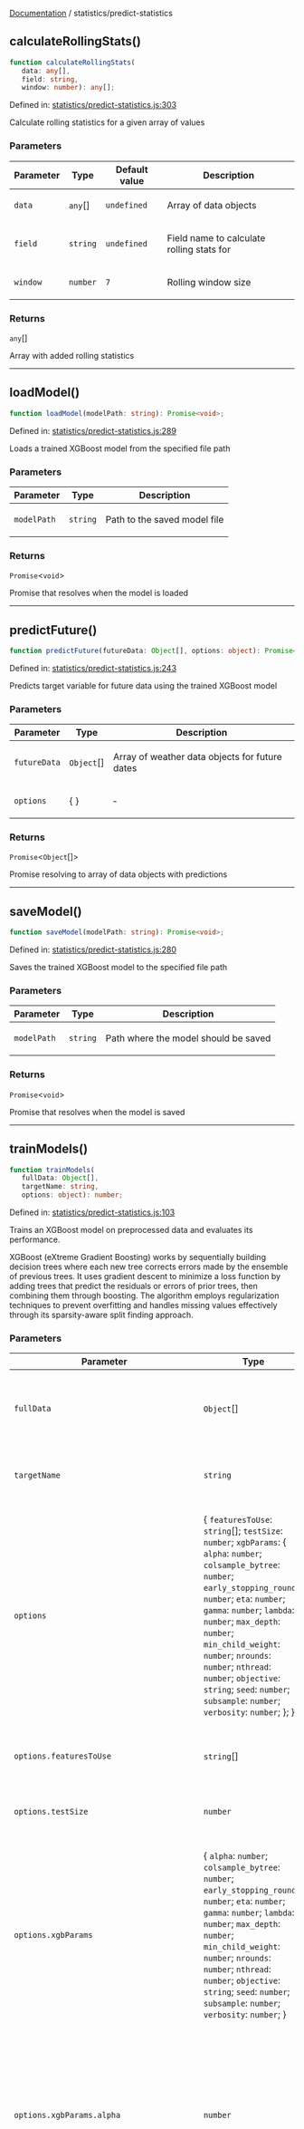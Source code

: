 [Documentation](../modules.md) / statistics/predict-statistics

## calculateRollingStats()

```ts
function calculateRollingStats(
   data: any[], 
   field: string, 
   window: number): any[];
```

Defined in: [statistics/predict-statistics.js:303](https://github.com/vtempest/ai-research-agent/tree/master/packages/neural-net/src/statistics/predict-statistics.js#L303)

Calculate rolling statistics for a given array of values

### Parameters

<table>
<thead>
<tr>
<th>Parameter</th>
<th>Type</th>
<th>Default value</th>
<th>Description</th>
</tr>
</thead>
<tbody>
<tr>
<td>

`data`

</td>
<td>

`any`[]

</td>
<td>

`undefined`

</td>
<td>

Array of data objects

</td>
</tr>
<tr>
<td>

`field`

</td>
<td>

`string`

</td>
<td>

`undefined`

</td>
<td>

Field name to calculate rolling stats for

</td>
</tr>
<tr>
<td>

`window`

</td>
<td>

`number`

</td>
<td>

`7`

</td>
<td>

Rolling window size

</td>
</tr>
</tbody>
</table>

### Returns

`any`[]

Array with added rolling statistics

***

## loadModel()

```ts
function loadModel(modelPath: string): Promise<void>;
```

Defined in: [statistics/predict-statistics.js:289](https://github.com/vtempest/ai-research-agent/tree/master/packages/neural-net/src/statistics/predict-statistics.js#L289)

Loads a trained XGBoost model from the specified file path

### Parameters

<table>
<thead>
<tr>
<th>Parameter</th>
<th>Type</th>
<th>Description</th>
</tr>
</thead>
<tbody>
<tr>
<td>

`modelPath`

</td>
<td>

`string`

</td>
<td>

Path to the saved model file

</td>
</tr>
</tbody>
</table>

### Returns

`Promise`&lt;`void`&gt;

Promise that resolves when the model is loaded

***

## predictFuture()

```ts
function predictFuture(futureData: Object[], options: object): Promise<Object[]>;
```

Defined in: [statistics/predict-statistics.js:243](https://github.com/vtempest/ai-research-agent/tree/master/packages/neural-net/src/statistics/predict-statistics.js#L243)

Predicts target variable for future data using the trained XGBoost model

### Parameters

<table>
<thead>
<tr>
<th>Parameter</th>
<th>Type</th>
<th>Description</th>
</tr>
</thead>
<tbody>
<tr>
<td>

`futureData`

</td>
<td>

`Object`[]

</td>
<td>

Array of weather data objects for future dates

</td>
</tr>
<tr>
<td>

`options`

</td>
<td>

\{ \}

</td>
<td>

&hyphen;

</td>
</tr>
</tbody>
</table>

### Returns

`Promise`&lt;`Object`[]&gt;

Promise resolving to array of data objects with predictions

***

## saveModel()

```ts
function saveModel(modelPath: string): Promise<void>;
```

Defined in: [statistics/predict-statistics.js:280](https://github.com/vtempest/ai-research-agent/tree/master/packages/neural-net/src/statistics/predict-statistics.js#L280)

Saves the trained XGBoost model to the specified file path

### Parameters

<table>
<thead>
<tr>
<th>Parameter</th>
<th>Type</th>
<th>Description</th>
</tr>
</thead>
<tbody>
<tr>
<td>

`modelPath`

</td>
<td>

`string`

</td>
<td>

Path where the model should be saved

</td>
</tr>
</tbody>
</table>

### Returns

`Promise`&lt;`void`&gt;

Promise that resolves when the model is saved

***

## trainModels()

```ts
function trainModels(
   fullData: Object[], 
   targetName: string, 
   options: object): number;
```

Defined in: [statistics/predict-statistics.js:103](https://github.com/vtempest/ai-research-agent/tree/master/packages/neural-net/src/statistics/predict-statistics.js#L103)

Trains an XGBoost model on preprocessed data and evaluates its performance.

XGBoost (eXtreme Gradient Boosting) works by sequentially building decision trees
where each new tree corrects errors made by the ensemble of previous trees.
It uses gradient descent to minimize a loss function by adding trees that
predict the residuals or errors of prior trees, then combining them through boosting.
The algorithm employs regularization techniques to prevent overfitting and handles
missing values effectively through its sparsity-aware split finding approach.

### Parameters

<table>
<thead>
<tr>
<th>Parameter</th>
<th>Type</th>
<th>Description</th>
</tr>
</thead>
<tbody>
<tr>
<td>

`fullData`

</td>
<td>

`Object`[]

</td>
<td>

Preprocessed training data as array of objects with numeric values only

</td>
</tr>
<tr>
<td>

`targetName`

</td>
<td>

`string`

</td>
<td>

Name of the target variable column to predict

</td>
</tr>
<tr>
<td>

`options`

</td>
<td>

\{ `featuresToUse`: `string`[]; `testSize`: `number`; `xgbParams`: \{ `alpha`: `number`; `colsample_bytree`: `number`; `early_stopping_rounds`: `number`; `eta`: `number`; `gamma`: `number`; `lambda`: `number`; `max_depth`: `number`; `min_child_weight`: `number`; `nrounds`: `number`; `nthread`: `number`; `objective`: `string`; `seed`: `number`; `subsample`: `number`; `verbosity`: `number`; \}; \}

</td>
<td>

Configuration options for model training

</td>
</tr>
<tr>
<td>

`options.featuresToUse`

</td>
<td>

`string`[]

</td>
<td>

Specific feature columns to use for training

</td>
</tr>
<tr>
<td>

`options.testSize`

</td>
<td>

`number`

</td>
<td>

Proportion of data to use for testing (default: 0.2)

</td>
</tr>
<tr>
<td>

`options.xgbParams`

</td>
<td>

\{ `alpha`: `number`; `colsample_bytree`: `number`; `early_stopping_rounds`: `number`; `eta`: `number`; `gamma`: `number`; `lambda`: `number`; `max_depth`: `number`; `min_child_weight`: `number`; `nrounds`: `number`; `nthread`: `number`; `objective`: `string`; `seed`: `number`; `subsample`: `number`; `verbosity`: `number`; \}

</td>
<td>

XGBoost hyperparameters like learning_rate, max_depth, etc.

// General Parameters

</td>
</tr>
<tr>
<td>

`options.xgbParams.alpha`

</td>
<td>

`number`

</td>
<td>

[default=0, alias: reg_alpha] L1 regularization on weights
  Encourages sparsity by penalizing non-zero weights (feature selection).
  Set to 0 as gamma is being used for regularization.

</td>
</tr>
<tr>
<td>

`options.xgbParams.colsample_bytree`

</td>
<td>

`number`

</td>
<td>

[default=1] Fraction of features used per tree
  Controls feature sampling for each tree, similar to Random Forest.
  Set to 0.9 to reduce overfitting and create diverse trees.

</td>
</tr>
<tr>
<td>

`options.xgbParams.early_stopping_rounds`

</td>
<td>

`number`

</td>
<td>

Stop training if performance doesn't improve
  Stops adding trees when the validation metric doesn't improve for specified rounds.
  Set to 20 to prevent overfitting by stopping when the model stops improving.

</td>
</tr>
<tr>
<td>

`options.xgbParams.eta`

</td>
<td>

`number`

</td>
<td>

[default=0.3, alias: learning_rate] Step size shrinkage
  Controls how much weight is given to new trees in each boosting round.
  Smaller values (0.1) make the model more robust by shrinking feature weights.
  Set to 0.1 to allow more conservative boosting, requiring more trees but improving generalization.

</td>
</tr>
<tr>
<td>

`options.xgbParams.gamma`

</td>
<td>

`number`

</td>
<td>

[default=0, alias: min_split_loss] Minimum loss reduction for a split
  Controls the minimum reduction in the loss function required to make a split.
  Set to 0.1 to make splitting more conservative and reduce overfitting.

// Regularization Parameters

</td>
</tr>
<tr>
<td>

`options.xgbParams.lambda`

</td>
<td>

`number`

</td>
<td>

[default=1, alias: reg_lambda] L2 regularization on weights
  Penalizes large weights to prevent overfitting (similar to Ridge regression).
  Default value of 1 provides moderate regularization.

// Learning Control Parameters

</td>
</tr>
<tr>
<td>

`options.xgbParams.max_depth`

</td>
<td>

`number`

</td>
<td>

[default=6] Maximum depth of each tree
  Controls model complexity. Higher values create more complex trees that may overfit.
  Reduced from 8 to 6 to limit tree complexity and prevent overfitting.

</td>
</tr>
<tr>
<td>

`options.xgbParams.min_child_weight`

</td>
<td>

`number`

</td>
<td>

[default=1] Minimum sum of instance weight in a child
  Controls the minimum number of instances needed in a leaf node.
  Set to 3 to prevent the model from creating overly specific rules based on few samples.

</td>
</tr>
<tr>
<td>

`options.xgbParams.nrounds`

</td>
<td>

`number`

</td>
<td>

Number of boosting rounds (trees to build)
  Set to 1000 to compensate for the lower learning rate (eta),
  allowing the model to converge slowly but more accurately.

</td>
</tr>
<tr>
<td>

`options.xgbParams.nthread`

</td>
<td>

`number`

</td>
<td>

Number of parallel threads used for training
  Set to 4 to utilize multi-core processing without overwhelming the system.

</td>
</tr>
<tr>
<td>

`options.xgbParams.objective`

</td>
<td>

`string`

</td>
<td>

Specifies the learning task and objective
  'reg:squarederror': Regression with squared loss (minimize MSE)
  Options include classification objectives, ranking, and other regression metrics.

</td>
</tr>
<tr>
<td>

`options.xgbParams.seed`

</td>
<td>

`number`

</td>
<td>

[default=0] Random number seed for reproducibility
  Set to 42 to ensure consistent results across training runs.

</td>
</tr>
<tr>
<td>

`options.xgbParams.subsample`

</td>
<td>

`number`

</td>
<td>

[default=1] Fraction of training instances used per tree
  Values < 1 implement random sampling of the training data for each tree.
  Set to 0.9 to reduce overfitting by introducing randomness while using most of the data.

</td>
</tr>
<tr>
<td>

`options.xgbParams.verbosity`

</td>
<td>

`number`

</td>
<td>

[default=1] Controls the verbosity of XGBoost's output
  0: silent mode (no messages)
  1: warnings only
  2: info messages
  3: debug messages

// Tree Booster Parameters (Control tree structure)

</td>
</tr>
</tbody>
</table>

### Returns

`number`

R² value (coefficient of determination) indicating model accuracy

### See

[XGBoost_parameters](https://xgboost.readthedocs.io/en/release_3.0.0/parameter.html)

### Example

```ts
let data = [
   {
     "feature1": 1,
     "feature2": 2,
     "target": 3
   }
 ];
 let options = {
   xgbParams: {
     verbosity: 0,
     max_depth: 7,
     eta: 0.07,
     objective: 'reg:squarederror',
     nthread: 4,
   }
 };
 let accuracy = await trainModels(data, 'target', options);
 console.log(accuracy);
```

